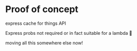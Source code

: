 Proof of concept
================

express cache for things API

Express probs not required or in fact suitable for a lambda 😬

moving all  this somewhere else now!
